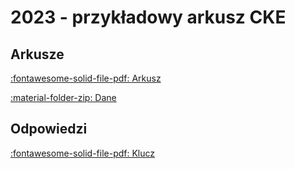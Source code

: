 # 2023 - przykładowy arkusz CKE

## Arkusze

[:fontawesome-solid-file-pdf: Arkusz](../../../assets/informatyka-2023-przykladowy-arkusz-cke-rozszerzona.pdf)

[:material-folder-zip: Dane](../../../assets/dane_2023_pcke.zip)

## Odpowiedzi

[:fontawesome-solid-file-pdf: Klucz](../../../assets/informatyka-2023-przykladowy-arkusz-cke-rozszerzona-odpowiedzi.pdf)
